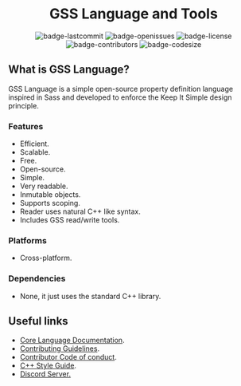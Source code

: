 <h1 align="center">GSS Language and Tools</h1>
<p align="center">
<img alt="badge-lastcommit" src="https://img.shields.io/github/last-commit/GaryNLOL/GSS-Language?style=for-the-badge">
<img alt="badge-openissues" src="https://img.shields.io/github/issues-raw/GaryNLOL/GSS-Language?style=for-the-badge">
<img alt="badge-license" src="https://img.shields.io/github/license/GaryNLOL/GSS-Language?style=for-the-badge">
<img alt="badge-contributors" src="https://img.shields.io/github/contributors/GaryNLOL/GSS-Language?style=for-the-badge">
<img alt="badge-codesize" src="https://img.shields.io/github/languages/code-size/GaryNLOL/GSS-Language?style=for-the-badge">
</p>

## What is GSS Language?
GSS Language is a simple open-source property definition language inspired in Sass and developed to enforce the Keep It Simple design principle.

### Features
- Efficient.
- Scalable.
- Free.
- Open-source.
- Simple.
- Very readable.
- Inmutable objects.
- Supports scoping.
- Reader uses natural C++ like syntax.
- Includes GSS read/write tools.

### Platforms
- Cross-platform.

### Dependencies
- None, it just uses the standard C++ library.

## Useful links
- [Core Language Documentation](https://github.com/GaryNLOL/GSS-Language/blob/main/docs/Language%20Documentation.md).
- [Contributing Guidelines](https://github.com/GaryNLOL/GSS-Language/blob/main/docs/CONTRIBUTING.md).
- [Contributor Code of conduct](https://github.com/GaryNLOL/GSS-Language/blob/main/docs/CODE_OF_CONDUCT.md).
- [C++ Style Guide](https://github.com/GaryNLOL/Style-Guides/blob/main/CPP%20Style%20Guide.md).
- [Discord Server.](https://discord.gg/RQN6gcDQwX)
